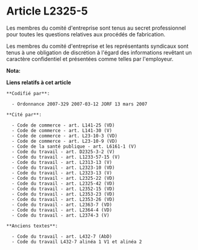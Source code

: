 # Article L2325-5

Les membres du comité d'entreprise sont tenus au secret professionnel pour toutes les questions relatives aux procédés de
fabrication.

Les membres du comité d'entreprise et les représentants syndicaux sont tenus à une obligation de discrétion à l'égard des
informations revêtant un caractère confidentiel et présentées comme telles par l'employeur.

**Nota:**



**Liens relatifs à cet article**

	**Codifié par**:

	  - Ordonnance 2007-329 2007-03-12 JORF 13 mars 2007

	**Cité par**:

	  - Code de commerce - art. L141-25 (VD)
	  - Code de commerce - art. L141-30 (V)
	  - Code de commerce - art. L23-10-3 (VD)
	  - Code de commerce - art. L23-10-9 (VD)
	  - Code de la santé publique - art. L6161-1 (V)
	  - Code du travail - art. D2325-3-2 (V)
	  - Code du travail - art. L1233-57-15 (V)
	  - Code du travail - art. L2313-13 (V)
	  - Code du travail - art. L2323-10 (VD)
	  - Code du travail - art. L2323-13 (V)
	  - Code du travail - art. L2325-22 (VD)
	  - Code du travail - art. L2325-42 (VD)
	  - Code du travail - art. L2352-15 (VD)
	  - Code du travail - art. L2353-23 (VD)
	  - Code du travail - art. L2353-26 (VD)
	  - Code du travail - art. L2363-7 (VD)
	  - Code du travail - art. L2364-4 (VD)
	  - Code du travail - art. L2374-3 (V)

	**Anciens textes**:

	  - Code du travail - art. L432-7 (AbD)
	  - Code du travail L432-7 alinéa 1 V1 et alinéa 2
